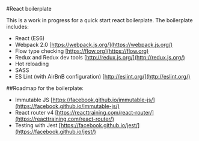 #React boilerplate

This is a work in progress for a quick start react boilerplate. The boilerplate includes:

- React (ES6)
- Webpack 2.0 [https://webpack.js.org/](https://webpack.js.org/)
- Flow type checking [https://flow.org](https://flow.org)
- Redux and Redux dev tools [http://redux.js.org/](http://redux.js.org/)
- Hot reloading
- SASS
- ES Lint (with AirBnB configuration) [http://eslint.org/](http://eslint.org/)

##Roadmap for the boilerplate:

- Immutable JS [https://facebook.github.io/immutable-js/](https://facebook.github.io/immutable-js/)
- React router v4 [https://reacttraining.com/react-router/](https://reacttraining.com/react-router/)
- Testing with Jest [https://facebook.github.io/jest/](https://facebook.github.io/jest/)
